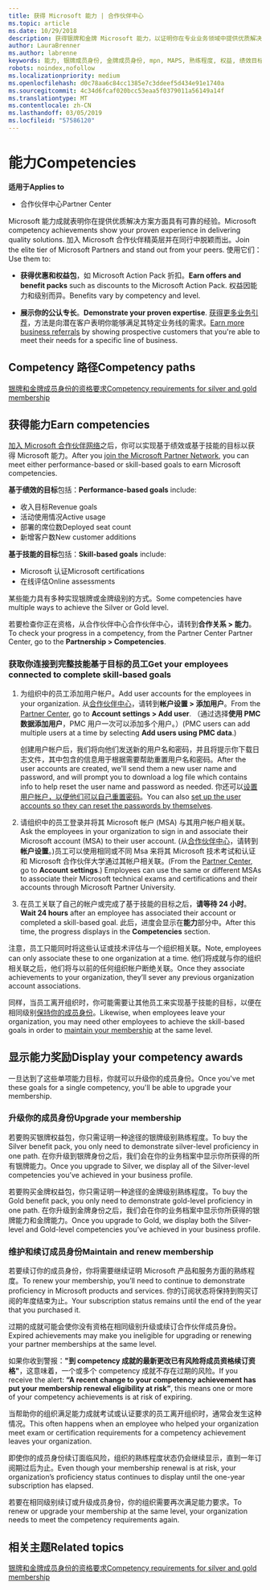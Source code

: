 ```yaml
---
title: 获得 Microsoft 能力 | 合作伙伴中心
ms.topic: article
ms.date: 10/29/2018
description: 获得银牌和金牌 Microsoft 能力，以证明你在专业业务领域中提供优质解决方案方面拥有公认的专长
author: LauraBrenner
ms.author: labrenne
keywords: 能力, 银牌成员身份, 金牌成员身份, mpn, MAPS, 熟练程度, 权益, 绩效目标, 技能目标
robots: noindex,nofollow
ms.localizationpriority: medium
ms.openlocfilehash: d0c78aa6c84cc1385e7c3ddeef5d434e91e1740a
ms.sourcegitcommit: 4c34d6fcaf020bcc53eaa5f0379011a56149a14f
ms.translationtype: MT
ms.contentlocale: zh-CN
ms.lasthandoff: 03/05/2019
ms.locfileid: "57586120"
---
```

<!--
•   FWLink https://go.microsoft.com/fwlink/?linkid=851080 : top of page
•   FWLink https://go.microsoft.com/fwlink/?linkid=851281: top of page (duplicate)
•   FWLink https://go.microsoft.com/fwlink/?linkid=851079: Competencies (#attainment_paths)
•   FWLink https://go.microsoft.com/fwlink/?linkid=851081: Maintain and renew membership (#maintain_membership)
•   FWLink https://go.microsoft.com/fwlink/?linkid=851082: Get your employees connected to complete skill-based goals (#associating_achievements)
•   FWLink https://go.microsoft.com/fwlink/?linkid=851083 : Achievement overrides (#achievement_override)
•   FWLink: https://go.microsoft.com/fwlink/?linkid=851236: UI link, goes to the place where you import new users. Temporarily points to the Partner Center homepage.
•   FWLink: https://go.microsoft.com/fwlink/?linkid=851607 :Will go to the docs page for Silver/Gold competency achievements. Currently goes to https://partnercenter.microsoft.com/partner/cloud-solution-provider 

 -->

# <a name="competencies"></a><span data-ttu-id="956f6-104">能力</span><span class="sxs-lookup"><span data-stu-id="956f6-104">Competencies</span></span>

<span data-ttu-id="956f6-105">**适用于**</span><span class="sxs-lookup"><span data-stu-id="956f6-105">**Applies to**</span></span>
-  <span data-ttu-id="956f6-106">合作伙伴中心</span><span class="sxs-lookup"><span data-stu-id="956f6-106">Partner Center</span></span>

<span data-ttu-id="956f6-107">Microsoft 能力成就表明你在提供优质解决方案方面具有可靠的经验。</span><span class="sxs-lookup"><span data-stu-id="956f6-107">Microsoft competency achievements show your proven experience in delivering quality solutions.</span></span> <span data-ttu-id="956f6-108">加入 Microsoft 合作伙伴精英层并在同行中脱颖而出。</span><span class="sxs-lookup"><span data-stu-id="956f6-108">Join the elite tier of Microsoft Partners and stand out from your peers.</span></span> <span data-ttu-id="956f6-109">使用它们：</span><span class="sxs-lookup"><span data-stu-id="956f6-109">Use them to:</span></span> 

*  <span data-ttu-id="956f6-110">**获得优惠和权益包**，如 Microsoft Action Pack 折扣。</span><span class="sxs-lookup"><span data-stu-id="956f6-110">**Earn offers and benefit packs** such as discounts to the Microsoft Action Pack.</span></span> <span data-ttu-id="956f6-111">权益因能力和级别而异。</span><span class="sxs-lookup"><span data-stu-id="956f6-111">Benefits vary by competency and level.</span></span> 

*  <span data-ttu-id="956f6-112">**展示你的公认专长**。</span><span class="sxs-lookup"><span data-stu-id="956f6-112">**Demonstrate your proven expertise**.</span></span> <span data-ttu-id="956f6-113">[获得更多业务引荐](referrals.md)，方法是向潜在客户表明你能够满足其特定业务线的需求。</span><span class="sxs-lookup"><span data-stu-id="956f6-113">[Earn more business referrals](referrals.md) by showing prospective customers that you're able to meet their needs for a specific line of business.</span></span>

## <a href="" id="attainment_paths"></a> <span data-ttu-id="956f6-114">Competency 路径</span><span class="sxs-lookup"><span data-stu-id="956f6-114">Competency paths</span></span>

[<span data-ttu-id="956f6-115">银牌和金牌成员身份的资格要求</span><span class="sxs-lookup"><span data-stu-id="956f6-115">Competency requirements for silver and gold membership</span></span>](learn-about-competencies.md)

## <a name="earn-competencies"></a><span data-ttu-id="956f6-116">获得能力</span><span class="sxs-lookup"><span data-stu-id="956f6-116">Earn competencies</span></span>

<span data-ttu-id="956f6-117">[加入 Microsoft 合作伙伴网络](mpn-overview.md)之后，你可以实现基于绩效或基于技能的目标以获得 Microsoft 能力。</span><span class="sxs-lookup"><span data-stu-id="956f6-117">After you [join the Microsoft Partner Network](mpn-overview.md), you can meet either performance-based or skill-based goals to earn Microsoft competencies.</span></span> 

<span data-ttu-id="956f6-118">**基于绩效的目标**包括：</span><span class="sxs-lookup"><span data-stu-id="956f6-118">**Performance-based goals** include:</span></span> 
* <span data-ttu-id="956f6-119">收入目标</span><span class="sxs-lookup"><span data-stu-id="956f6-119">Revenue goals</span></span>
* <span data-ttu-id="956f6-120">活动使用情况</span><span class="sxs-lookup"><span data-stu-id="956f6-120">Active usage</span></span>
* <span data-ttu-id="956f6-121">部署的席位数</span><span class="sxs-lookup"><span data-stu-id="956f6-121">Deployed seat count</span></span>
* <span data-ttu-id="956f6-122">新增客户数</span><span class="sxs-lookup"><span data-stu-id="956f6-122">New customer additions</span></span>

<span data-ttu-id="956f6-123">**基于技能的目标**包括：</span><span class="sxs-lookup"><span data-stu-id="956f6-123">**Skill-based goals** include:</span></span> 
* <span data-ttu-id="956f6-124">Microsoft 认证</span><span class="sxs-lookup"><span data-stu-id="956f6-124">Microsoft certifications</span></span>
* <span data-ttu-id="956f6-125">在线评估</span><span class="sxs-lookup"><span data-stu-id="956f6-125">Online assessments</span></span> 

<span data-ttu-id="956f6-126">某些能力具有多种实现银牌或金牌级别的方式。</span><span class="sxs-lookup"><span data-stu-id="956f6-126">Some competencies have multiple ways to achieve the Silver or Gold level.</span></span>

<span data-ttu-id="956f6-127">若要检查你正在资格，从合作伙伴中心合作伙伴中心，请转到**合作关系 > 能力**。</span><span class="sxs-lookup"><span data-stu-id="956f6-127">To check your progress in a competency, from the Partner Center Partner Center, go to the **Partnership > Competencies**.</span></span> 

### <a href="" id="associating_achievements"></a><span data-ttu-id="956f6-128">获取你连接到完整技能基于目标的员工</span><span class="sxs-lookup"><span data-stu-id="956f6-128">Get your employees connected to complete skill-based goals</span></span>

1.  <span data-ttu-id="956f6-129">为组织中的员工添加用户帐户。</span><span class="sxs-lookup"><span data-stu-id="956f6-129">Add user accounts for the employees in your organization.</span></span> <span data-ttu-id="956f6-130">从[合作伙伴中心](https://partnercenter.microsoft.com)，请转到**帐户设置 > 添加用户**。</span><span class="sxs-lookup"><span data-stu-id="956f6-130">From the [Partner Center](https://partnercenter.microsoft.com), go to **Account settings > Add user**.</span></span> <span data-ttu-id="956f6-131">（通过选择**使用 PMC 数据添加用户**，PMC 用户一次可以添加多个用户。）</span><span class="sxs-lookup"><span data-stu-id="956f6-131">(PMC users can add multiple users at a time by selecting **Add users using PMC data**.)</span></span>

    <span data-ttu-id="956f6-132">创建用户帐户后，我们将向他们发送新的用户名和密码，并且将提示你下载日志文件，其中包含的信息用于根据需要帮助重置用户名和密码。</span><span class="sxs-lookup"><span data-stu-id="956f6-132">After the user accounts are created, we'll send them a new user name and password, and will prompt you to download a log file which contains info to help reset the user name and password as needed.</span></span> <span data-ttu-id="956f6-133">你还可以[设置用户帐户，以便他们可以自己重置密码](https://docs.microsoft.com/en-us/azure/active-directory/active-directory-passwords-getting-started)。</span><span class="sxs-lookup"><span data-stu-id="956f6-133">You can also [set up the user accounts so they can reset the passwords by themselves](https://docs.microsoft.com/en-us/azure/active-directory/active-directory-passwords-getting-started).</span></span>

2. <span data-ttu-id="956f6-134">请组织中的员工登录并将其 Microsoft 帐户 (MSA) 与其用户帐户相关联。</span><span class="sxs-lookup"><span data-stu-id="956f6-134">Ask the employees in your organization to sign in and associate their Microsoft account (MSA) to their user account.</span></span> <span data-ttu-id="956f6-135">(从[合作伙伴中心](https://partnercenter.microsoft.com)，请转到**帐户设置**。)员工可以使用相同或不同 Msa 来将其 Microsoft 技术考试和认证和 Microsoft 合作伙伴大学通过其帐户相关联。</span><span class="sxs-lookup"><span data-stu-id="956f6-135">(From the [Partner Center](https://partnercenter.microsoft.com), go to **Account settings**.) Employees can use the same or different MSAs to associate their Microsoft technical exams and certifications and their accounts through Microsoft Partner University.</span></span>

3.  <span data-ttu-id="956f6-136">在员工关联了自己的帐户或完成了基于技能的目标之后，**请等待 24 小时**。</span><span class="sxs-lookup"><span data-stu-id="956f6-136">**Wait 24 hours** after an employee has associated their account or completed a skill-based goal.</span></span> <span data-ttu-id="956f6-137">此后，进度会显示在**能力**部分中。</span><span class="sxs-lookup"><span data-stu-id="956f6-137">After this time, the progress displays in the **Competencies** section.</span></span>

<span data-ttu-id="956f6-138">注意，员工只能同时将这些认证或技术评估与一个组织相关联。</span><span class="sxs-lookup"><span data-stu-id="956f6-138">Note, employees can only associate these to one organization at a time.</span></span> <span data-ttu-id="956f6-139">他们将成就与你的组织相关联之后，他们将与以前的任何组织帐户断绝关联。</span><span class="sxs-lookup"><span data-stu-id="956f6-139">Once they associate achievements to your organization, they’ll sever any previous organization account associations.</span></span>

<span data-ttu-id="956f6-140">同样，当员工离开组织时，你可能需要让其他员工来实现基于技能的目标，以便在相同级别[保持你的成员身份](#maintaining_membership)。</span><span class="sxs-lookup"><span data-stu-id="956f6-140">Likewise, when employees leave your organization, you may need other employees to achieve the skill-based goals in order to [maintain your membership](#maintaining_membership) at the same level.</span></span>

## <a name="display-your-competency-awards"></a><span data-ttu-id="956f6-141">显示能力奖励</span><span class="sxs-lookup"><span data-stu-id="956f6-141">Display your competency awards</span></span>

<span data-ttu-id="956f6-142">一旦达到了这些单项能力目标，你就可以升级你的成员身份。</span><span class="sxs-lookup"><span data-stu-id="956f6-142">Once you've met these goals for a single competency, you'll be able to upgrade your membership.</span></span>

### <a name="upgrade-your-membership"></a><span data-ttu-id="956f6-143">升级你的成员身份</span><span class="sxs-lookup"><span data-stu-id="956f6-143">Upgrade your membership</span></span>

<span data-ttu-id="956f6-144">若要购买银牌权益包，你只需证明一种途径的银牌级别熟练程度。</span><span class="sxs-lookup"><span data-stu-id="956f6-144">To buy the Silver benefit pack, you only need to demonstrate silver-level proficiency in one path.</span></span> <span data-ttu-id="956f6-145">在你升级到银牌身份之后，我们会在你的业务档案中显示你所获得的所有银牌能力。</span><span class="sxs-lookup"><span data-stu-id="956f6-145">Once you upgrade to Silver, we display all of the Silver-level competencies you’ve achieved in your business profile.</span></span> 

<span data-ttu-id="956f6-146">若要购买金牌权益包，你只需证明一种途径的金牌级别熟练程度。</span><span class="sxs-lookup"><span data-stu-id="956f6-146">To buy the Gold benefit pack, you only need to demonstrate gold-level proficiency in one path.</span></span> <span data-ttu-id="956f6-147">在你升级到金牌身份之后，我们会在你的业务档案中显示你所获得的银牌能力和金牌能力。</span><span class="sxs-lookup"><span data-stu-id="956f6-147">Once you upgrade to Gold, we display both the Silver-level and Gold-level competencies you’ve achieved in your business profile.</span></span> 

### <a href="" id="maintain_membership"></a> <span data-ttu-id="956f6-148">维护和续订成员身份</span><span class="sxs-lookup"><span data-stu-id="956f6-148">Maintain and renew membership</span></span>

<span data-ttu-id="956f6-149">若要续订你的成员身份，你将需要继续证明 Microsoft 产品和服务方面的熟练程度。</span><span class="sxs-lookup"><span data-stu-id="956f6-149">To renew your membership, you’ll need to continue to demonstrate proficiency in Microsoft products and services.</span></span> <span data-ttu-id="956f6-150">你的订阅状态将保持到购买订阅的年度结束为止。</span><span class="sxs-lookup"><span data-stu-id="956f6-150">Your subscription status remains until the end of the year that you purchased it.</span></span>

<span data-ttu-id="956f6-151">过期的成就可能会使你没有资格在相同级别升级或续订合作伙伴成员身份。</span><span class="sxs-lookup"><span data-stu-id="956f6-151">Expired achievements may make you ineligible for upgrading or renewing your partner memberships at the same level.</span></span> 

<span data-ttu-id="956f6-152">如果你收到警报：**"到 competency 成就的最新更改已有风险将成员资格续订资格"**，这意味着，一个或多个 competency 成就不存在过期的风险。</span><span class="sxs-lookup"><span data-stu-id="956f6-152">If you receive the alert: **“A recent change to your competency achievement has put your membership renewal eligibility at risk”**, this means one or more of your competency achievements is at risk of expiring.</span></span> 

<span data-ttu-id="956f6-153">当帮助你的组织满足能力成就考试或认证要求的员工离开组织时，通常会发生这种情况。</span><span class="sxs-lookup"><span data-stu-id="956f6-153">This often happens when an employee who helped your organization meet exam or certification requirements for a competency achievement leaves your organization.</span></span> 

<span data-ttu-id="956f6-154">即使你的成员身份续订面临风险，组织的熟练程度状态仍会继续显示，直到一年订阅期过后为止。</span><span class="sxs-lookup"><span data-stu-id="956f6-154">Even though your membership renewal is at risk, your organization’s proficiency status continues to display until the one-year subscription has elapsed.</span></span>

<span data-ttu-id="956f6-155">若要在相同级别续订或升级成员身份，你的组织需要再次满足能力要求。</span><span class="sxs-lookup"><span data-stu-id="956f6-155">To renew or upgrade your membership at the same level, your organization needs to meet the competency requirements again.</span></span>

## <a name="related-topics"></a><span data-ttu-id="956f6-156">相关主题</span><span class="sxs-lookup"><span data-stu-id="956f6-156">Related topics</span></span>

[<span data-ttu-id="956f6-157">银牌和金牌成员身份的资格要求</span><span class="sxs-lookup"><span data-stu-id="956f6-157">Competency requirements for silver and gold membership</span></span>](learn-about-competencies.md)